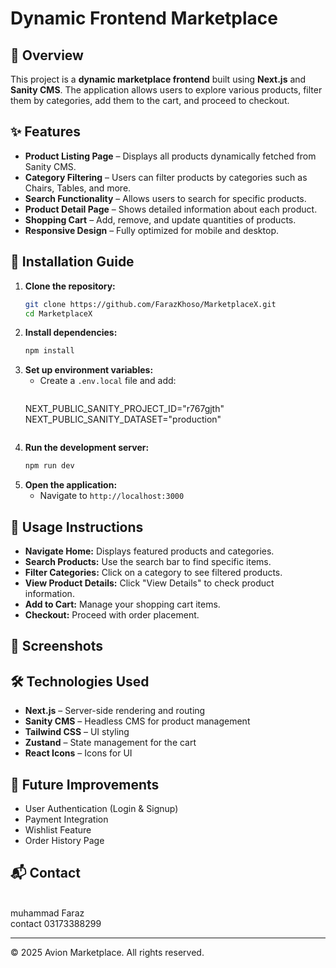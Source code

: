 # Dynamic Frontend Marketplace

## 📌 Overview

This project is a **dynamic marketplace frontend** built using **Next.js** and **Sanity CMS**. The application allows users to explore various products, filter them by categories, add them to the cart, and proceed to checkout.

## ✨ Features

- **Product Listing Page** – Displays all products dynamically fetched from Sanity CMS.
- **Category Filtering** – Users can filter products by categories such as Chairs, Tables, and more.
- **Search Functionality** – Allows users to search for specific products.
- **Product Detail Page** – Shows detailed information about each product.
- **Shopping Cart** – Add, remove, and update quantities of products.
- **Responsive Design** – Fully optimized for mobile and desktop.

## 🔧 Installation Guide

1. **Clone the repository:**
   ```bash
   git clone https://github.com/FarazKhoso/MarketplaceX.git
   cd MarketplaceX
   ```
2. **Install dependencies:**
   ```bash
   npm install
   ```
3. **Set up environment variables:**
   - Create a `.env.local` file and add:
     ```env
    NEXT_PUBLIC_SANITY_PROJECT_ID="r767gjth"
    NEXT_PUBLIC_SANITY_DATASET="production"
     ```
4. **Run the development server:**
   ```bash
   npm run dev
   ```
5. **Open the application:**
   - Navigate to `http://localhost:3000`

## 🚀 Usage Instructions

- **Navigate Home:** Displays featured products and categories.
- **Search Products:** Use the search bar to find specific items.
- **Filter Categories:** Click on a category to see filtered products.
- **View Product Details:** Click "View Details" to check product information.
- **Add to Cart:** Manage your shopping cart items.
- **Checkout:** Proceed with order placement.

## 📸 Screenshots





## 🛠️ Technologies Used

- **Next.js** – Server-side rendering and routing
- **Sanity CMS** – Headless CMS for product management
- **Tailwind CSS** – UI styling
- **Zustand** – State management for the cart
- **React Icons** – Icons for UI

## 🎯 Future Improvements

- User Authentication (Login & Signup)
- Payment Integration
- Wishlist Feature
- Order History Page

## 📬 Contact

\
muhammad Faraz \
contact 03173388299

---

© 2025 Avion Marketplace. All rights reserved.

